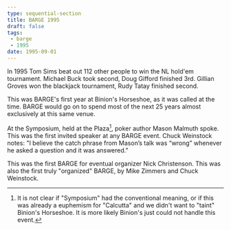 ```yaml
---
type: sequential-section
title: BARGE 1995
draft: false
tags:
 - barge
 - 1995
date: 1995-09-01
---
```


In 1995 Tom Sims beat out 112 other people to win the NL hold'em
tournament. Michael Buck took second, Doug Gifford finished 3rd. Gillian Groves
won the blackjack tournament, Rudy Tatay finished second.

This was BARGE's first year at Binion's Horseshoe, as it was called at the
time.  BARGE would go on to spend most of the next 25 years almost exclusively
at this same venue.

At the Symposium, held at the Plaza[^1], poker author Mason Malmuth spoke. This
was the first invited speaker at any BARGE event.  Chuck Weinstock notes: "I
believe the catch phrase from Mason’s talk was “wrong” whenever he asked a
question and it was answered."

[^1]: It is not clear if "Symposium" had the conventional meaning, or if this
    was already a euphemism for "Calcutta" and we didn't want to "taint"
    Binion's Horseshoe.  It is more likely Binion's just could not handle this
    event.

This was the first BARGE for eventual
organizer Nick Christenson. This was also the first truly &quot;organized&quot;
BARGE, by Mike Zimmers and Chuck Weinstock.
